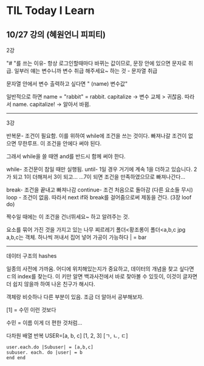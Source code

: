 # TIL Today I Learn

10/27 강의
(혜원언니 피피티)
---
2강

"# "를 쓰는 이유- 항상 로그인할때마다 바뀌는 값이므로, 문장 안에 있으면 문자로 취급. 일부러 얘는 변수니까 변수 취급 해주세요~ 하는 것 - 문자열 취급

문자열 안에서 변수 출력하고 싶다면 " (name) 변수값"

일반적으로 하면 
name = "rabbit"
 = rabbit. capitalize -> 변수 교체 > 귀찮음. 
 따라서 name. capitalize! -> 알아서 바뀜.

 ---
3강

 반복문- 조건이 필요함.
 이를 위하여 while에 조건을 쓰는 것이다.
 빠져나갈 조건이 없으면 무한루프. 이 조건을 안에다 써야 된다.

 그래서 while을 쓸 때엔 and를 반드시 함께 써야 한다.

 while- 조건문이 참일 때만 실행됨.
 until- 1일 경우
 거기에 계속 1을 더하고 있습니다.
 2가 되고 1이 더해져서 3이 되고...
 ...7이 되면 조건을 만족하였으므로 빠져나간다...

 break- 조건을 끝내고 빠져나감 continue- 조건 처음으로 돌아감 (다른 요소들 무시)
 loop - 조건이 없음. 따라서 next if와 break를 걸어줌으로써 제동을 건다. (3장 loof do)

 짝수일 때에는 이 조건을 건너뛰세요~ 하고 알려주는 것.

 요소를 묶어 가진 것을 가지고 있는 나무
 찌르레기 폴더<황조롱이 폴더<a,b,c jpg
 a,b,c는 객체. 하나씩 꺼내서 집어 넣어 가공이 가능하다
 | = bar

 ---

 데이터 구조의 hashes

 일종의 사전에 가까움.
 어디에 위치해있는지가 중요하고, 데이터의 개념을 찾고 싶다면 ㄷ의 index를 찾는다.
 이 키만 알면 백과사전에서 바로 찾아볼 수 있듯이, 이것이 글자면 더 쉽지 않을까 하여 나온 친구가 해시다.

객체랑 비슷하나 다른 부분이 있음. 조금 더 알아서 공부해보자. 

[1] = 수민 이런 것보다 

수민 = 이름 이게 더 편한 것처럼...

다차원 배열 반복
USER=[a, b, c]
    [1, 2, 3]
    [ㄱ, ㄴ, ㄷ]

    user.each.do |Subuser| = [a,b,c]
    subuser. each. do |user| = b
    end end